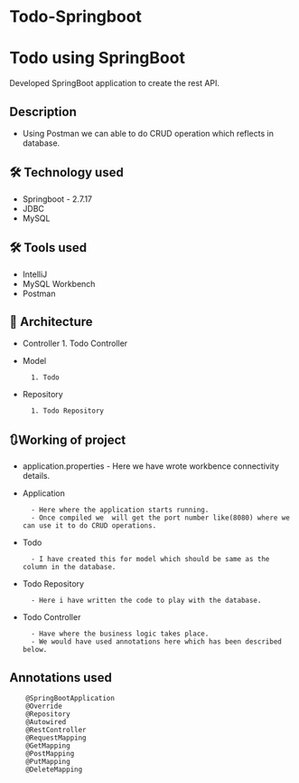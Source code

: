 # Todo-Springboot
# Todo using SpringBoot
Developed SpringBoot application to create the rest API.
 
 
## Description
 
- Using Postman we can able to do CRUD operation which reflects in database.       
 
 
## 🛠 Technology used
 
- Springboot - 2.7.17
- JDBC
- MySQL
 
## 🛠 Tools used
 
- IntelliJ
- MySQL Workbench
- Postman
 
## 🔲 Architecture
 
- Controller
        1. Todo Controller
 
- Model
 
        1. Todo
 
- Repository
 
        1. Todo Repository

 
 
## 🔃Working of project
 
- application.properties
        - Here we have wrote workbence connectivity details.
 
- Application
 
        - Here where the application starts running.
        - Once compiled we  will get the port number like(8080) where we can use it to do CRUD operations.
 
- Todo
 
        - I have created this for model which should be same as the column in the database.
 
- Todo Repository
 
        - Here i have written the code to play with the database.
 
- Todo Controller
 
        - Have where the business logic takes place.
        - We would have used annotations here which has been described below.
## Annotations used
 
        @SpringBootApplication
        @Override
        @Repository
        @Autowired
        @RestController
        @RequestMapping
        @GetMapping
        @PostMapping
        @PutMapping
        @DeleteMapping
